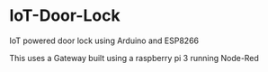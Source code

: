 # IoT-Door-Lock
IoT powered door lock using Arduino and ESP8266

This uses a Gateway built using a raspberry pi 3 running Node-Red
